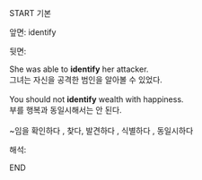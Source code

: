 START
기본

앞면:
identify 


뒷면:
<div>She was able to <strong>identify</strong> her attacker.</div><div><div>그녀는 자신을 공격한 범인을 알아볼 수 있었다.<br><br><div>You should not <strong>identify</strong> wealth with happiness. </div><div><div>부를 행복과 동일시해서는 안 된다.<br><br>~임을 확인하다 , 찾다, 발견하다 , 식별하다 , 동일시하다</div></div></div></div>


해석:
<!--ID: 1746614244619-->
END